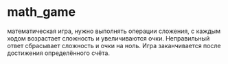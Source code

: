 # math_game
математическая игра, нужно выполнять операции сложения, с каждым ходом возрастает сложность и увеличиваются очки. Неправильный ответ сбрасывает сложность и очки на ноль. Игра заканчивается после достижения определённого счёта.
